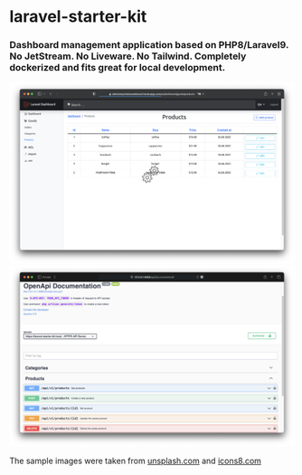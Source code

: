 # laravel-starter-kit

### Dashboard management application based on PHP8/Laravel9. No JetStream. No Liveware. No Tailwind. Completely dockerized and fits great for local development.

![Dashboard Management UI](public/screenshots/social_preview_dashboard_management_ui.png)
![Swagger OpenAPI](public/screenshots/swagger_openapi.png)

The sample images were taken from <a href="unsplash.com">unsplash.com</a> and <a href="icons8.com">icons8.com</a>
